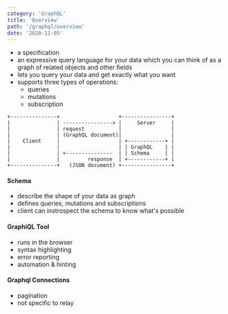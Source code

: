 ```yaml
---
category: 'GraphQL'
title: 'Overview'
path: '/graphql/overview'
date: '2020-12-05'
---
```


- a specification
- an expressive query language for your data which you can think of as a graph of related objects and other fields
- lets you query your data and get exactly what you want
- supports three types of operations:
  - queries
  - mutations
  - subscription

```
+---------------+                   +----------------+
|               | ----------------> |     Server     |
|               | request           |                |
|               | (GraphQL document)|                |
|    Client     |                   | +------------+ |
|               |                   | | GraphQL    | |
|               | <---------------  | | Schema     | |
|               |         response  | +------------+ |
+---------------+   (JSON document) +----------------+
```

#### Schema

- describe the shape of your data as graph
- defines queries, mutations and subscriptions
- client can instrospect the schema to know what's possible

#### GraphiQL Tool

- runs in the browser
- syntax highlighting
- error reporting
- automation & hinting

#### Graphql Connections

- pagination
- not specific to relay
